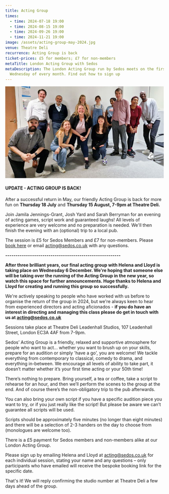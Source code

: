 ```yaml
---
title: Acting Group
times:
  - time: 2024-07-18 19:00
  - time: 2024-08-15 19:00
  - time: 2024-09-26 19:00
  - time: 2024-11-21 19:00
image: /assets/acting-group-may-2024.jpg
venue: Theatre Deli
recurrence: Acting Group is back
ticket-prices: £5 for members; £7 for non-members
metaTitle: London Acting Group with Sedos
metaDescription: The London Acting Group run by Sedos meets on the first
  Wednesday of every month. Find out how to sign up
---
```

![](/assets/acting-group-may-2024.jpg)

#### **U﻿PDATE - ACTING GROUP IS BACK!**

After a successful return in May, our friendly Acting Group is back for more fun on **Thursday 18 July** and **Thursday 15 August, 7-9pm at Theatre Deli.**

Join Jamila Jennings-Grant, Josh Yard and Sarah Berryman for an evening of acting games, script work and guaranteed laughs! All levels of experience are very welcome and no preparation is needed. We'll then finish the evening with an (optional) trip to a local pub.

The session is £5 for Sedos Members and £7 for non-members. Please [book here](https://sedos.ticketsolve.com/ticketbooth/shows/1173655734) or email [acting@sedos.co.uk](mailto:acting@sedos.co.uk) with any questions.

**\-﻿-------------------------------------------------------**

**After three brilliant years, our final acting group with Helena and Lloyd is taking place on Wednesday 6 December. We're hoping that someone else will be taking over the running of the Acting Group in the new year, so watch this space for further announcements. Huge thanks to Helena and Lloyd for creating and running this group so successfully.**

We're actively speaking to people who have worked with us before to organise the return of the group in 2024, but we're always keen to hear from experienced directors and acting aficionados - **if you do have an interest in directing and managing this class please do get in touch with us at [acting@sedos.co.uk](mailto:acting@sedos.co.uk)**

Sessions take place at Theatre Deli Leadenhall Studios, 107 Leadenhall Street, London EC3A 4AF from 7-9pm.

Sedos’ Acting Group is a friendly, relaxed and supportive atmosphere for people who want to act... whether you want to brush up on your skills, prepare for an audition or simply 'have a go', you are welcome! We tackle everything from contemporary to classical, comedy to drama, and everything in-between. We encourage all levels of ability to take part, it doesn’t matter whether it’s your first time acting or your 50th time! 

There’s nothing to prepare. Bring yourself, a tea or coffee, take a script to rehearse for an hour, and then we’ll perform the scenes to the group at the end. And of course there’s the non-obligatory trip to the pub afterwards. 

You can also bring your own script if you have a specific audition piece you want to try, or if you just really like the script! But please be aware we can’t guarantee all scripts will be used. 

Scripts should be approximately five minutes (no longer than eight minutes) and there will be a selection of 2-3 handers on the day to choose from (monologues are welcome too).

There is a £5 payment for Sedos members and non-members alike at our London Acting Group.

Please sign up by emailing Helena and Lloyd at [](mailto:[acting@sedos.co.uk](<>))[acting@sedos.co.uk](mailto:acting@sedos.co.uk) for each individual session, stating your name and any questions – only participants who have emailed will receive the bespoke booking link for the specific date.

That's it! We will reply confirming the studio number at Theatre Deli a few days ahead of the group.